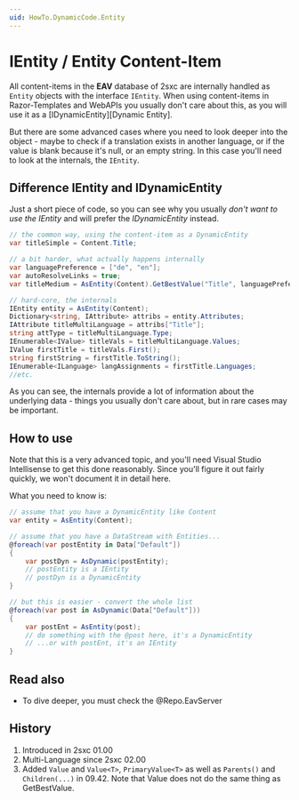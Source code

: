 ```yaml
---
uid: HowTo.DynamicCode.Entity
---
```

# IEntity / Entity Content-Item

All content-items in the **EAV** database of 2sxc are internally handled as `Entity` objects with the interface `IEntity`. When using content-items in Razor-Templates and WebAPIs you usually don't care about this, as you will use it as a [IDynamicEntity][Dynamic Entity].

But there are some advanced cases where you need to look deeper into the object - maybe to check if a translation exists in another language, or if the value is blank because it's null, or an empty string. In this case you'll need to look at the internals, the `IEntity`.

## Difference IEntity and IDynamicEntity
Just a short piece of code, so you can see why you usually _don't want to use the IEntity_ and will prefer the _IDynamicEntity_ instead.

```cs
// the common way, using the content-item as a DynamicEntity
var titleSimple = Content.Title; 

// a bit harder, what actually happens internally
var languagePreference = ["de", "en"];
var autoResolveLinks = true;
var titleMedium = AsEntity(Content).GetBestValue("Title", languagePreference, autoResolveLinks);

// hard-core, the internals
IEntity entity = AsEntity(Content);
Dictionary<string, IAttribute> attribs = entity.Attributes;
IAttribute titleMultiLanguage = attribs["Title"];
string attType = titleMultiLanguage.Type;
IEnumerable<IValue> titleVals = titleMultiLanguage.Values;
IValue firstTitle = titleVals.First();
string firstString = firstTitle.ToString();
IEnumerable<ILanguage> langAssignments = firstTitle.Languages;
//etc.
```

As you can see, the internals provide a lot of information about the underlying data - things you usually don't care about, but in rare cases may be important.

## How to use

Note that this is a very advanced topic, and you'll need Visual Studio Intellisense to get this done reasonably. Since you'll figure it out fairly quickly, we won't document it in detail here. 

What you need to know is:

```c#
// assume that you have a DynamicEntity like Content
var entity = AsEntity(Content);

// assume that you have a DataStream with Entities...
@foreach(var postEntity in Data["Default"])
{
    var postDyn = AsDynamic(postEntity);
    // postEntity is a IEntity
    // postDyn is a DynamicEntity
}

// but this is easier - convert the whole list
@foreach(var post in AsDynamic(Data["Default"]))
{
    var postEnt = AsEntity(post);
    // do something with the @post here, it's a DynamicEntity
    // ...or with postEnt, it's an IEntity
}
```


## Read also

* To dive deeper, you must check the @Repo.EavServer


## History

1. Introduced in 2sxc 01.00
1. Multi-Language since 2sxc 02.00
1. Added `Value` and `Value<T>`, `PrimaryValue<T>` as well as `Parents()` and `Children(...)` in 09.42. Note that Value does not do the same thing as GetBestValue.

